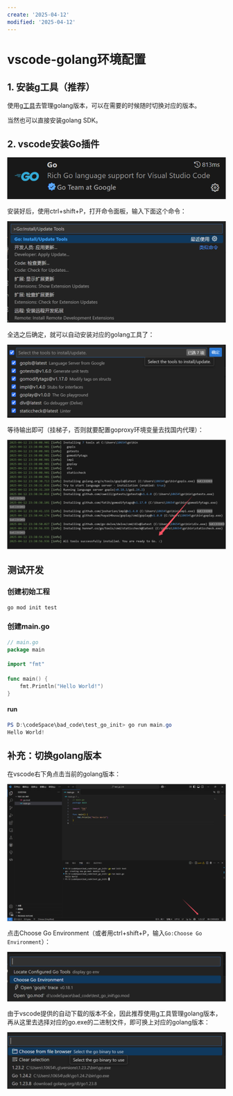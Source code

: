 ```yaml
---
create: '2025-04-12'
modified: '2025-04-12'
---
```


# vscode-golang环境配置

## 1. 安装g工具（推荐）

使用[g工具](../g管理golang版本/g管理go版本.md)去管理golang版本，可以在需要的时候随时切换对应的版本。

当然也可以直接安装golang SDK。

## 2. vscode安装Go插件

![image-20250412233137673](./assets/image-20250412233137673.png)

安装好后，使用ctrl+shift+P，打开命令面板，输入下面这个命令：

![image-20250412233230498](./assets/image-20250412233230498.png)

全选之后确定，就可以自动安装对应的golang工具了：

![image-20250412233258899](./assets/image-20250412233258899.png)

等待输出即可（挂梯子，否则就要配置goproxy环境变量去找国内代理）：

![image-20250412233949594](./assets/image-20250412233949594.png)

## 测试开发

### 创建初始工程

```powershell
go mod init test
```

### 创建main.go

```go
// main.go
package main

import "fmt"

func main() {
	fmt.Println("Hello World!")
}

```

#### run

```powershell
PS D:\codeSpace\bad_code\test_go_init> go run main.go  
Hello World!
```

## 补充：切换golang版本

在vscode右下角点击当前的golang版本：

![image-20250412234352074](./assets/image-20250412234352074.png)

点击Choose Go Environment（或者用ctrl+shift+P，输入`Go:Choose Go Environment`）：

![image-20250412234415974](./assets/image-20250412234415974.png)

由于vscode提供的自动下载的版本不全，因此推荐使用g工具管理golang版本，再从这里去选择对应的go.exe的二进制文件，即可换上对应的golang版本：

![image-20250412234548822](./assets/image-20250412234548822.png)